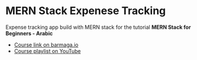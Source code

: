 # MERN Stack Expenese Tracking
Expense tracking app build with MERN stack for the tutorial **MERN Stack for Beginners - Arabic**

* [Course link on barmaga.io](https://barmaga.io/courses/%D8%AA%D8%B9%D9%84%D9%85-%D8%A8%D9%86%D8%A7%D8%A1-%D8%AA%D8%B7%D8%A8%D9%8A%D9%82-%D9%88%D9%8A%D8%A8-%D8%A8%D8%A7%D8%B3%D8%AA%D8%AE%D8%AF%D8%A7%D9%85-mern-stack)
* [Course playlist on YouTube](https://www.youtube.com/playlist?list=PL_aOZuct6oAoz9FY-gd_hGUIq88q9aJkU)

